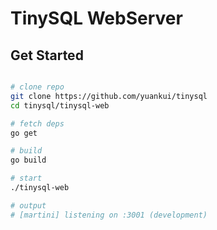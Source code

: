 # TinySQL WebServer

## Get Started

```zsh

# clone repo
git clone https://github.com/yuankui/tinysql
cd tinysql/tinysql-web

# fetch deps
go get

# build
go build

# start
./tinysql-web

# output
# [martini] listening on :3001 (development)

```
